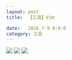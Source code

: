 ```yaml
---
layout: post
title:  【工具】Vim

date:   2016-7-9 0:0:0
category: 工具
---
```


![](http://s5kw20fzf.hd-bkt.clouddn.com/img/vim_1.png)
![](http://s5kw20fzf.hd-bkt.clouddn.com/img/vim_2.png)
![](http://s5kw20fzf.hd-bkt.clouddn.com/img/vim_3.png)


